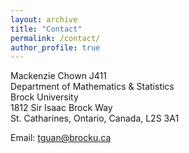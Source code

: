 ```yaml
---
layout: archive
title: "Contact"
permalink: /contact/
author_profile: true
---
```


Mackenzie Chown J411 <br />
Department of Mathematics & Statistics <br />
Brock University <br />
1812 Sir Isaac Brock Way <br />
St. Catharines, Ontario, Canada, L2S 3A1 <br />


Email: tguan@brocku.ca

